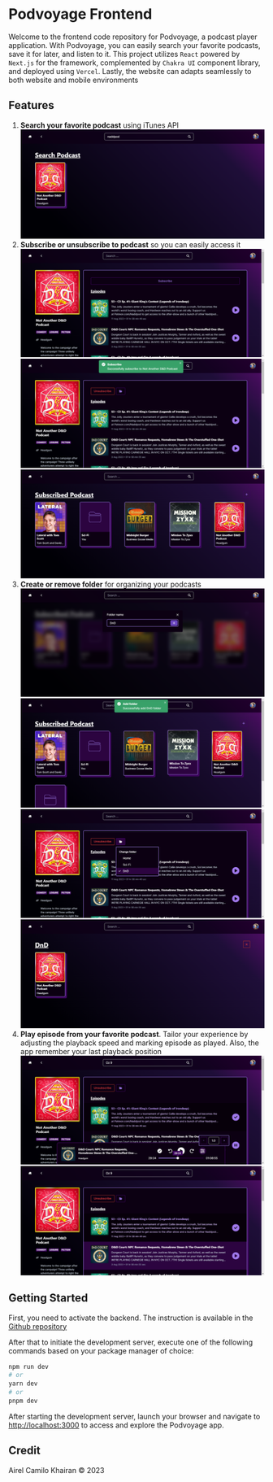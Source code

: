 # Podvoyage Frontend

Welcome to the frontend code repository for Podvoyage, a podcast player application. With Podvoyage, you can easily search your favorite podcasts, save it for later, and listen to it. This project utilizes `React` powered by `Next.js` for the framework, complemented by `Chakra UI` component library, and deployed using `Vercel`. Lastly, the website can adapts seamlessly to both website and mobile environments

## Features
1. **Search your favorite podcast** using iTunes API
    ![Search podcast](images/Search%20podcast.png)
2. **Subscribe or unsubscribe to podcast** so you can easily access it
    ![Subscribe podcast](images/Subscribe%20podcast.png)
    ![Unsubscribe podcast](images/Unsubscribe%20podcast.png)
    ![Subscribed podcasts](images/Subscribed%20podcasts.png)
3. **Create or remove folder** for organizing your podcasts
    ![Create folder](images/Create%20folder.png)
    ![Created folder](images/Created%20folder.png)
    ![Change Folder](images/Change%20Folder.png)
    ![Folder](images/Folder.png)
4. **Play episode from your favorite podcast**. Tailor your experience by adjusting the playback speed and marking episode as played. Also, the app remember your last playback position
    ![Play podcast](images/Play%20podcast.png)
    ![Mark as played](images/Mark%20as%20played.png)

## Getting Started

First, you need to activate the backend. The instruction is available in the [Github repository](https://github.com/airelcamilo/podvoyage-backend)

After that to initiate the development server, execute one of the following commands based on your package manager of choice:

```bash
npm run dev
# or
yarn dev
# or
pnpm dev
```

After starting the development server, launch your browser and navigate to [http://localhost:3000](http://localhost:3000) to access and explore the Podvoyage app.

## Credit
Airel Camilo Khairan © 2023